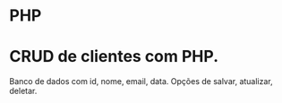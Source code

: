 # PHP

# CRUD de clientes com PHP.

Banco de dados com id, nome, email, data.
Opções de salvar, atualizar, deletar.
